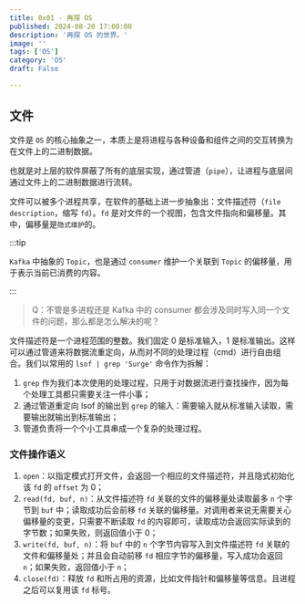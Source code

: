 ```yaml
---
title: 0x01 - 再探 OS
published: 2024-08-20 17:00:00
description: '再探 OS 的世界。'
image: ''
tags: ['OS']
category: 'OS'
draft: False

---
```


## 文件

文件是 `OS` 的核心抽象之一，本质上是将进程与各种设备和组件之间的交互转换为在文件上的二进制数据。

也就是对上层的软件屏蔽了所有的底层实现，通过管道（`pipe`），让进程与底层间通过文件上的二进制数据进行流转。

文件可以被多个进程共享，在软件的基础上进一步抽象出：文件描述符（`file description`，缩写 `fd`）。`fd` 是对文件的一个视图，包含文件指向和偏移量。其中，偏移量是`隐式维护`的。

:::tip

`Kafka` 中抽象的 `Topic`，也是通过 `consumer` 维护一个关联到 `Topic` 的偏移量，用于表示当前已消费的内容。

:::

>   Q：不管是多进程还是 Kafka 中的 consumer 都会涉及同时写入同一个文件的问题，那么都是怎么解决的呢？

文件描述符是一个进程范围的整数。我们固定 0 是标准输入，1 是标准输出。这样可以通过管道来将数据流重定向，从而对不同的处理过程（cmd）进行自由组合。我们以常用的 `lsof | grep 'Surge'` 命令作为拆解：

1.   `grep` 作为我们本次使用的处理过程，只用于对数据流进行查找操作，因为每个处理工具都只需要关注一件小事；
2.   通过管道重定向 lsof 的输出到 `grep` 的输入：需要输入就从标准输入读取，需要输出就输出到标准输出；
3.   管道负责将一个个小工具串成一个复杂的处理过程。

### 文件操作语义

1.   `open`：以指定模式打开文件，会返回一个相应的文件描述符，并且隐式初始化该 `fd` 的 `offset` 为 0；
2.   `read(fd, buf, n)`：从文件描述符 `fd` 关联的文件的偏移量处读取最多 `n` 个字节到 `buf` 中；读取成功后会前移 `fd` 关联的偏移量。对调用者来说无需要关心偏移量的变更，只需要不断读取 `fd` 的内容即可，读取成功会返回实际读到的字节数；如果失败，则返回值小于 0；
3.   `write(fd, buf, n)`：将 `buf` 中的 `n` 个字节内容写入到文件描述符 `fd` 关联的文件和偏移量处；并且会自动前移 `fd` 相应字节的偏移量，写入成功会返回 `n`；如果失败，返回值小于 `n`；
4.   `close(fd)`：释放 `fd` 和所占用的资源，比如文件指针和偏移量等信息。且进程之后可以复用该 `fd` 标号。

